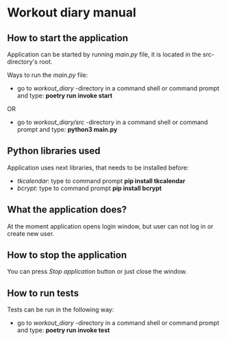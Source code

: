# **Workout diary manual**

## **How to start the application**

Application can be started by running *main.py* file, it is located in the src-directory's root.

Ways to run the *main.py* file:

- go to *workout_diary* -directory in a command shell or command prompt and type: **poetry run invoke start**

OR

- go to *workout_diary/src* -directory in a command shell or command prompt and type: **python3 main.py**

## **Python libraries used**

Application uses next libraries, that needs to be installed before:
- *tkcalendar*: type to command prompt **pip install tkcalendar**
- *bcrypt*: type to command prompt **pip install bcrypt**

## **What the application does?**

At the moment application opens login window, but user can not log in or create new user.

## **How to stop the application**

You can press *Stop application* button or just close the window.

## **How to run tests**

Tests can be run in the following way: 
- go to *workout_diary* -directory in a command shell or command prompt and type: **poetry run invoke test**
